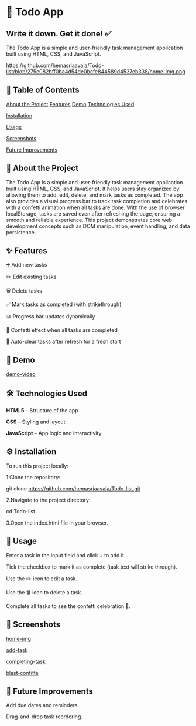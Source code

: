 # 📝 Todo App

## Write it down. Get it done! ✅

The Todo App is a simple and user-friendly task management application built using HTML, CSS, and JavaScript.

https://github.com/hemasriaavala/Todo-list/blob/275e082bff0ba4d54de0bcfe844589d4537eb338/home-img.png

## 📑 Table of Contents

[About the Project](#about-the-project)
[Features](#features)
[Demo](#demo)
[Technologies Used](#technologies-used)

[Installation](#installation)

[Usage](#usage)

[Screenshots](screenshots)

[Future Improvements](#future-improvements)

## 📖 About the Project

The Todo App is a simple and user-friendly task management application built using HTML, CSS, and JavaScript. It helps users stay organized by allowing them to add, edit, delete, and mark tasks as completed. The app also provides a visual progress bar to track task completion and celebrates with a confetti animation when all tasks are done. With the use of browser localStorage, tasks are saved even after refreshing the page, ensuring a smooth and reliable experience. This project demonstrates core web development concepts such as DOM manipulation, event handling, and data persistence.

## ✨ Features

➕ Add new tasks

✏️ Edit existing tasks

🗑️ Delete tasks

✅ Mark tasks as completed (with strikethrough)

📊 Progress bar updates dynamically

🎉 Confetti effect when all tasks are completed

🔄 Auto-clear tasks after refresh for a fresh start

## 🎥 Demo

[demo-video](https://github.com/user-attachments/assets/fa386cea-a2cc-4236-b4be-2656e751072b)

## 🛠️ Technologies Used

**HTML5** – Structure of the app

**CSS** – Styling and layout

**JavaScript** – App logic and interactivity

## ⚙️ Installation

To run this project locally:

1.Clone the repository:

git clone https://github.com/hemasriaavala/Todo-list.git


2.Navigate to the project directory:

cd Todo-list


3.Open the index.html file in your browser.

## 🚀 Usage

Enter a task in the input field and click + to add it.

Tick the checkbox to mark it as complete (task text will strike through).

Use the ✏️ icon to edit a task.

Use the 🗑️ icon to delete a task.

Complete all tasks to see the confetti celebration 🎉.

## 📸 Screenshots

[home-img](https://github.com/hemasriaavala/Todo-list/blob/1f6ccc26443042ade6da3c1cecf5e33235bcb760/img1.png)

[add-task](https://github.com/hemasriaavala/Todo-list/blob/1f6ccc26443042ade6da3c1cecf5e33235bcb760/img2.png)

[completing-task](https://github.com/hemasriaavala/Todo-list/blob/1f6ccc26443042ade6da3c1cecf5e33235bcb760/img3.png)

[blast-confitte](https://github.com/hemasriaavala/Todo-list/blob/1f6ccc26443042ade6da3c1cecf5e33235bcb760/img4.png)

## 🔮 Future Improvements

Add due dates and reminders.

Drag-and-drop task reordering.
